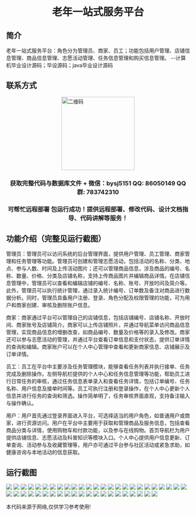 <p><h1 align="center">老年一站式服务平台</h1></p>

## 简介
老年一站式服务平台：角色分为管理员、商家、员工；功能包括用户管理、店铺信息管理、商品信息管理、志愿活动管理、任务信息管理和购买信息管理。    --计算机毕业设计源码；毕设源码；java毕业设计源码


## 联系方式
<img src="https://bs-1329754181.cos.ap-shanghai.myqcloud.com/wx.jpg" alt="二维码" style="display: block; margin: 0 auto;" width="200px">
<p><h3 align="center">获取完整代码与数据库文件 + 微信：bysj5151 QQ: 86050149 QQ群: 783742310</h3></p>
<p><h3 align="center">可帮忙远程部署 包运行成功！提供远程部署、修改代码、设计文档指导、代码讲解等服务！</h3></p>

## 功能介绍（完整见运行截图）
管理员：管理员可以访问系统的后台管理界面，提供用户管理、员工管理、商家管理和任务管理等功能。管理员可创建和管理志愿活动，包括活动的名称、分类、地点、参与人数、时间及上传活动图片；还可以管理商品信息，涉及商品的编号、名称、数量、价格、分类及店铺名称，支持上传商品图片并编辑商品详情。在店铺信息管理中，管理员可以查看和编辑店铺的编号、名称、账号、开放时间及简介等。此外，管理员可以执行统计管理，通过录入统计编号、订单数及备注对商品进行数据分析。同时，管理员具备用户注册、登录、角色分配及权限管理的功能，可为用户和商家创建、审核及删除账户信息。

商家：商家通过平台可以管理自己的店铺信息，包括店铺编号、店铺名称、开放时间、商家账号及店铺简介。商家可以上传店铺照片，并通过导航菜单访问商品信息管理，实现商品信息的增删改查，如商品编号、数量及价格等的录入及修改。商家还可以参与志愿活动的管理，并通过平台查看订单信息和支付状态，提供订单详情的查询和编辑。商家账户可以在个人中心管理中查看和更新商家信息、店铺展示及订单详情。

员工：员工在平台中主要涉及任务管理模块，能够查看任务列表并执行接单、任务完成及删除操作。左侧导航栏提供的个人中心和任务信息管理等功能，帮助员工进行日常任务的审核，通过任务信息表单录入和查看任务详情，包括订单编号、任务名称、用户信息及接单时间等。员工可执行注册和登录操作，在个人中心更新个人信息并进行任务的查询和筛选。操作简单明了，任务审核界面直观，支持备注输入与操作确认。

用户：用户首先通过登录界面进入平台，可选择适当的用户角色，如普通用户或商家，进行资源访问。用户在平台中主要用于获取和管理商品及服务信息，包括查看商品分类与详情，使用购物车和付款功能，以及参与在线购物。首页导航栏为用户提供店铺信息、志愿活动及科普知识等模块入口。个人中心提供用户信息更新、订单查询、活动参与及收藏管理等，用户亦可通过平台参与社区活动或紧急求助，如健康咨询与本地活动的信息获取。


## 运行截图
![](https://bs-1329754181.cos.ap-shanghai.myqcloud.com/spring/ElderlyOneStopServicePlatform/img/001.jpg)
![](https://bs-1329754181.cos.ap-shanghai.myqcloud.com/spring/ElderlyOneStopServicePlatform/img/002.jpg)
![](https://bs-1329754181.cos.ap-shanghai.myqcloud.com/spring/ElderlyOneStopServicePlatform/img/003.jpg)
![](https://bs-1329754181.cos.ap-shanghai.myqcloud.com/spring/ElderlyOneStopServicePlatform/img/004.jpg)
![](https://bs-1329754181.cos.ap-shanghai.myqcloud.com/spring/ElderlyOneStopServicePlatform/img/005.jpg)
![](https://bs-1329754181.cos.ap-shanghai.myqcloud.com/spring/ElderlyOneStopServicePlatform/img/006.jpg)
![](https://bs-1329754181.cos.ap-shanghai.myqcloud.com/spring/ElderlyOneStopServicePlatform/img/007.jpg)
![](https://bs-1329754181.cos.ap-shanghai.myqcloud.com/spring/ElderlyOneStopServicePlatform/img/008.jpg)
![](https://bs-1329754181.cos.ap-shanghai.myqcloud.com/spring/ElderlyOneStopServicePlatform/img/009.jpg)
![](https://bs-1329754181.cos.ap-shanghai.myqcloud.com/spring/ElderlyOneStopServicePlatform/img/010.jpg)
![](https://bs-1329754181.cos.ap-shanghai.myqcloud.com/spring/ElderlyOneStopServicePlatform/img/011.jpg)
![](https://bs-1329754181.cos.ap-shanghai.myqcloud.com/spring/ElderlyOneStopServicePlatform/img/012.jpg)
![](https://bs-1329754181.cos.ap-shanghai.myqcloud.com/spring/ElderlyOneStopServicePlatform/img/013.jpg)
![](https://bs-1329754181.cos.ap-shanghai.myqcloud.com/spring/ElderlyOneStopServicePlatform/img/014.jpg)
![](https://bs-1329754181.cos.ap-shanghai.myqcloud.com/spring/ElderlyOneStopServicePlatform/img/015.jpg)
![](https://bs-1329754181.cos.ap-shanghai.myqcloud.com/spring/ElderlyOneStopServicePlatform/img/016.jpg)
![](https://bs-1329754181.cos.ap-shanghai.myqcloud.com/spring/ElderlyOneStopServicePlatform/img/017.jpg)
![](https://bs-1329754181.cos.ap-shanghai.myqcloud.com/spring/ElderlyOneStopServicePlatform/img/018.jpg)
![](https://bs-1329754181.cos.ap-shanghai.myqcloud.com/spring/ElderlyOneStopServicePlatform/img/019.jpg)
![](https://bs-1329754181.cos.ap-shanghai.myqcloud.com/spring/ElderlyOneStopServicePlatform/img/020.jpg)
![](https://bs-1329754181.cos.ap-shanghai.myqcloud.com/spring/ElderlyOneStopServicePlatform/img/021.jpg)
![](https://bs-1329754181.cos.ap-shanghai.myqcloud.com/spring/ElderlyOneStopServicePlatform/img/022.jpg)
![](https://bs-1329754181.cos.ap-shanghai.myqcloud.com/spring/ElderlyOneStopServicePlatform/img/023.jpg)
![](https://bs-1329754181.cos.ap-shanghai.myqcloud.com/spring/ElderlyOneStopServicePlatform/img/024.jpg)
![](https://bs-1329754181.cos.ap-shanghai.myqcloud.com/spring/ElderlyOneStopServicePlatform/img/025.jpg)
![](https://bs-1329754181.cos.ap-shanghai.myqcloud.com/spring/ElderlyOneStopServicePlatform/img/026.jpg)
![](https://bs-1329754181.cos.ap-shanghai.myqcloud.com/spring/ElderlyOneStopServicePlatform/img/027.jpg)
![](https://bs-1329754181.cos.ap-shanghai.myqcloud.com/spring/ElderlyOneStopServicePlatform/img/028.jpg)
![](https://bs-1329754181.cos.ap-shanghai.myqcloud.com/spring/ElderlyOneStopServicePlatform/img/029.jpg)
![](https://bs-1329754181.cos.ap-shanghai.myqcloud.com/spring/ElderlyOneStopServicePlatform/img/030.jpg)
![](https://bs-1329754181.cos.ap-shanghai.myqcloud.com/spring/ElderlyOneStopServicePlatform/img/031.jpg)
![](https://bs-1329754181.cos.ap-shanghai.myqcloud.com/spring/ElderlyOneStopServicePlatform/img/032.jpg)
![](https://bs-1329754181.cos.ap-shanghai.myqcloud.com/spring/ElderlyOneStopServicePlatform/img/033.jpg)
![](https://bs-1329754181.cos.ap-shanghai.myqcloud.com/spring/ElderlyOneStopServicePlatform/img/034.jpg)
![](https://bs-1329754181.cos.ap-shanghai.myqcloud.com/spring/ElderlyOneStopServicePlatform/img/035.jpg)
![](https://bs-1329754181.cos.ap-shanghai.myqcloud.com/spring/ElderlyOneStopServicePlatform/img/036.jpg)
![](https://bs-1329754181.cos.ap-shanghai.myqcloud.com/spring/ElderlyOneStopServicePlatform/img/037.jpg)
![](https://bs-1329754181.cos.ap-shanghai.myqcloud.com/spring/ElderlyOneStopServicePlatform/img/038.jpg)
![](https://bs-1329754181.cos.ap-shanghai.myqcloud.com/spring/ElderlyOneStopServicePlatform/img/039.jpg)
![](https://bs-1329754181.cos.ap-shanghai.myqcloud.com/spring/ElderlyOneStopServicePlatform/img/040.jpg)
![](https://bs-1329754181.cos.ap-shanghai.myqcloud.com/spring/ElderlyOneStopServicePlatform/img/041.jpg)
![](https://bs-1329754181.cos.ap-shanghai.myqcloud.com/spring/ElderlyOneStopServicePlatform/img/042.jpg)
![](https://bs-1329754181.cos.ap-shanghai.myqcloud.com/spring/ElderlyOneStopServicePlatform/img/043.jpg)
![](https://bs-1329754181.cos.ap-shanghai.myqcloud.com/spring/ElderlyOneStopServicePlatform/img/044.jpg)
![](https://bs-1329754181.cos.ap-shanghai.myqcloud.com/spring/ElderlyOneStopServicePlatform/img/045.jpg)
![](https://bs-1329754181.cos.ap-shanghai.myqcloud.com/spring/ElderlyOneStopServicePlatform/img/046.jpg)

<p>本代码来源于网络,仅供学习参考使用!</p>
